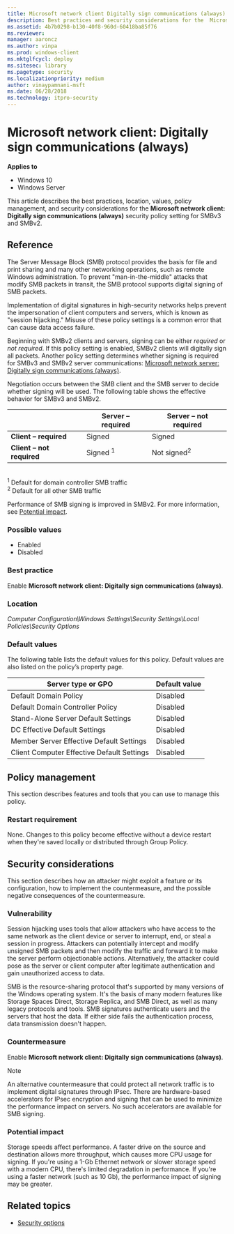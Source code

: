 ```yaml
---
title: Microsoft network client Digitally sign communications (always) (Windows 10)
description: Best practices and security considerations for the  Microsoft network client Digitally sign communications (always) security policy setting.
ms.assetid: 4b7b0298-b130-40f8-960d-60418ba85f76
ms.reviewer: 
manager: aaroncz
ms.author: vinpa
ms.prod: windows-client
ms.mktglfcycl: deploy
ms.sitesec: library
ms.pagetype: security
ms.localizationpriority: medium
author: vinaypamnani-msft
ms.date: 06/28/2018
ms.technology: itpro-security
---
```


# Microsoft network client: Digitally sign communications (always)

**Applies to**
-   Windows 10
-   Windows Server

This article describes the best practices, location, values, policy management, and security considerations for the **Microsoft network client: Digitally sign communications (always)** security policy setting for SMBv3 and SMBv2.

## Reference

The Server Message Block (SMB) protocol provides the basis for file and print sharing and many other networking operations, such as remote Windows administration. To prevent "man-in-the-middle" attacks that modify SMB packets in transit, the SMB protocol supports digital signing of SMB packets.

Implementation of digital signatures in high-security networks helps prevent the impersonation of client computers and servers, which is known as "session hijacking." Misuse of these policy settings is a common error that can cause data access failure.

Beginning with SMBv2 clients and servers, signing can be either *required* or *not required*. If this policy setting is enabled, SMBv2 clients will digitally sign all packets. Another policy setting determines whether signing is required for SMBv3 and SMBv2 server communications: [Microsoft network server: Digitally sign communications (always)](microsoft-network-server-digitally-sign-communications-always.md).

Negotiation occurs between the SMB client and the SMB server to decide whether signing will be used. The following table shows the effective behavior for SMBv3 and SMBv2.


|                           |  Server – required  | Server – not required  |
|---------------------------|---------------------|------------------------|
|   **Client – required**   |       Signed        |         Signed         |
| **Client – not required** | Signed <sup>1</sup> | Not signed<sup>2</sup> |

</br>
<sup>1</sup> Default for domain controller SMB traffic</br>
<sup>2</sup> Default for all other SMB traffic

Performance of SMB signing is improved in SMBv2. For more information, see [Potential impact](#potential-impact).

### Possible values

-   Enabled
-   Disabled

### Best practice

Enable **Microsoft network client: Digitally sign communications (always)**.

### Location

*Computer Configuration\\Windows Settings\\Security Settings\\Local Policies\\Security Options*

### Default values

The following table lists the default values for this policy. Default values are also listed on the policy’s property page.

| Server type or GPO | Default value |
| - | - |
| Default Domain Policy| Disabled| 
| Default Domain Controller Policy | Disabled| 
| Stand-Alone Server Default Settings | Disabled| 
| DC Effective Default Settings | Disabled| 
| Member Server Effective Default Settings | Disabled| 
| Client Computer Effective Default Settings | Disabled| 

## Policy management

This section describes features and tools that you can use to manage this policy.

### Restart requirement

None. Changes to this policy become effective without a device restart when they're saved locally or distributed through Group Policy.

## Security considerations

This section describes how an attacker might exploit a feature or its configuration, how to implement the countermeasure, and the possible negative consequences of the countermeasure.

### Vulnerability

Session hijacking uses tools that allow attackers who have access to the same network as the client device or server to interrupt, end, or steal a session in progress. Attackers can potentially intercept and modify unsigned SMB packets and then modify the traffic and forward it to make the server perform objectionable actions. Alternatively, the attacker could pose as the server or client computer after legitimate authentication and gain unauthorized access to data.

SMB is the resource-sharing protocol that's supported by many versions of the Windows operating system. It's the basis of many modern features like Storage Spaces Direct, Storage Replica, and SMB Direct, as well as many legacy protocols and tools. SMB signatures authenticate users and the servers that host the data. If either side fails the authentication process, data transmission doesn't happen.

### Countermeasure

Enable **Microsoft network client: Digitally sign communications (always)**.

> [!NOTE]
> An alternative countermeasure that could protect all network traffic is to implement digital signatures through IPsec. There are hardware-based accelerators for IPsec encryption and signing that can be used to minimize the performance impact on servers. No such accelerators are available for SMB signing.

### Potential impact

Storage speeds affect performance. A faster drive on the source and destination allows more throughput, which causes more CPU usage for signing. If you're using a 1-Gb Ethernet network or slower storage speed with a modern CPU, there's limited degradation in performance. If you're using a faster network (such as 10 Gb), the performance impact of signing may be greater.

## Related topics

- [Security options](security-options.md)
